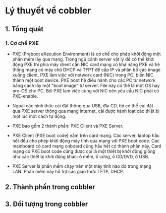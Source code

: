 # Lý thuyết về cobbler

## 1. Tổng quát

### 1. Cơ chế PXE

- PXE (Preboot eXecution Environment) là cơ chế cho phép khởi động một phần mềm lấy qua mạng. Trong ngữ cảnh server vật lý để có thể khởi động PXE thì phía máy client cần NIC card mạng có khả năng PXE và hệ thống mạng có máy chủ DHCP và TFPT để cấp IP và phân bổ các image xuống client. PXE làm việc với network card (NIC) trong PC, biến NIC thành một boot device. PXE boot hệ điều hành cho các PC từ network bằng cách lấy một "boot image" từ server. File này có thể là một OS hay pre-OS cho PC. Bởi PXE làm việc cùng với NIC nên yêu cầu NIC phải có PXE-enable.

- Ngoài các hình thức cài đặt thông qua USB, đĩa CD, thì có thể cài đặt qua PXE server thông qua mạng internet, cài được hành loạt các thiệt bị một lúc một cách tự động.

- PXE bao gồm 2 thành phần: PXE Client và PXE Server. 

+ PXE Client (PXE boot code) nằm trên card mạng. Các server, laptop hầu hết đều cho phép khởi động máy tính qua mạng với PXE boot code. Các mainboard có card mạng onboard cũng hầu hết có thành phần này. Card mạng có PXE boot code cũng được coi là một thiết bị khởi động giống như các thiết bị khởi động khác: ổ mềm, ổ cứng, ổ CD/DVD, ổ USB. 

+ PXE Server là phần mềm chạy trên một máy tính nào đó trong mạng LAN. Phần mềm này hỗ trợ các giao thức TFTP, DHCP.









## 2. Thành phần trong cobbler

## 3. Đối tượng trong cobbler

